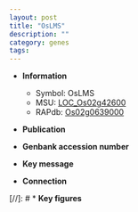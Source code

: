 ```yaml
---
layout: post
title: "OsLMS"
description: ""
category: genes
tags: 
---
```


* **Information**  
    + Symbol: OsLMS  
    + MSU: [LOC_Os02g42600](http://rice.uga.edu/cgi-bin/ORF_infopage.cgi?orf=LOC_Os02g42600)  
    + RAPdb: [Os02g0639000](http://rapdb.dna.affrc.go.jp/viewer/gbrowse_details/irgsp1?name=Os02g0639000)  

* **Publication**  

* **Genbank accession number**  

* **Key message**  

* **Connection**  

[//]: # * **Key figures**  


